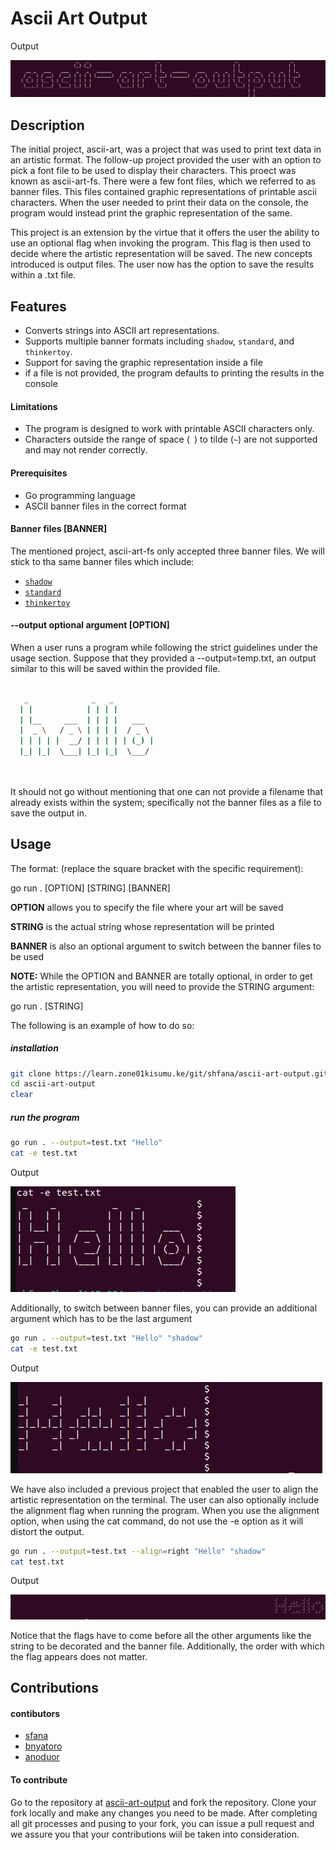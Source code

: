 # Ascii Art Output

Output

![](images/cover.png)


## Description

The initial project, ascii-art, was a project that was used to print text data in an artistic format. The follow-up project provided the user with an option to pick a font file to be used to display their characters. This proect was known as ascii-art-fs. There were a few font files, which we referred to as banner files. This files contained graphic representations of printable ascii characters. When the user needed to print their data on the console, the program would instead print the graphic representation of the same. 

This project is an extension by the virtue that it offers the user the ability to use an optional flag when invoking the program. This flag is then used to decide where the artistic representation will be saved. The new concepts introduced is output files. The user now has the option to save the results within a .txt file.


## Features
- Converts strings into ASCII art representations.
- Supports multiple banner formats including `shadow`, `standard`, and `thinkertoy`.
- Support for saving the graphic representation inside a file
- if a file is not provided, the program defaults to printing the results in the console


#### Limitations
- The program is designed to work with printable ASCII characters only.
- Characters outside the range of space (` `) to tilde (`~`) are not supported and may not render correctly.

#### Prerequisites
- Go programming language
- ASCII banner files in the correct format

#### Banner files [BANNER]

The mentioned project, ascii-art-fs only accepted three banner files. We will stick to tha same banner files which include: 

  + [`shadow`](https://learn.zone01kisumu.ke/git/root/public/src/branch/master/subjects/ascii-art/shadow.txt)
  + [`standard`](https://learn.zone01kisumu.ke/git/root/public/src/branch/master/subjects/ascii-art/standard.txt)
  + [`thinkertoy`](https://learn.zone01kisumu.ke/git/root/public/src/branch/master/subjects/ascii-art/thinkertoy.txt)



#### --output optional argument [OPTION]

When a user runs a program while following the strict guidelines under the usage section. Suppose that they provided a --output=temp.txt, an output similar to this will be saved within the provided file.

```bash

   _              _   _          
  | |            | | | |         
  | |__     ___  | | | |   ___   
  |  _ \   / _ \ | | | |  / _ \  
  | | | | |  __/ | | | | | (_) | 
  |_| |_|  \___| |_| |_|  \___/  
                                                                                 
                                                                                 

```

It should not go without mentioning that one can not provide a filename that already exists within the system; specifically not the banner files as a file to save the output in.


## Usage

The format: (replace the square bracket with the specific requirement): 

go run . [OPTION] [STRING] [BANNER]

**OPTION** allows you to specify the file where your art will be saved

**STRING** is the actual string whose representation will be printed

**BANNER** is also an optional argument to switch between the banner files to be used

**NOTE:** While the OPTION and BANNER are totally optional, in order to get the artistic representation, you will need to provide the STRING argument: 

go run . [STRING]

The following is an example of how to do so:

##### installation

```bash
git clone https://learn.zone01kisumu.ke/git/shfana/ascii-art-output.git
cd ascii-art-output
clear
```
##### run the program

```bash
go run . --output=test.txt "Hello"
cat -e test.txt
```
Output

![](images/1.png)

Additionally, to switch between banner files, you can provide an additional argument which has to be the last argument

```bash
go run . --output=test.txt "Hello" "shadow"
cat -e test.txt
```
Output

![](images/2.png)

We have also included a previous project that enabled the user to align the artistic representation on the terminal. The user can also optionally include the alignment flag when running the program. When you use the alignment option, when using the cat command, do not use the -e option as it will distort the output.

```bash
go run . --output=test.txt --align=right "Hello" "shadow"
cat test.txt
```

Output

![](images/3.png)


Notice that the flags have to come before all the other arguments like the string to be decorated and the banner file. Additionally, the order with which the flag appears does not matter.

## Contributions

#### contibutors

- [sfana](https://learn.zone01kisumu.ke/git/shfana)
- [bnyatoro](https://learn.zone01kisumu.ke/git/bnyatoro)
- [anoduor](https://learn.zone01kisumu.ke/git/anoduor)

#### To contribute

Go to the repository at
[ascii-art-output](https://learn.zone01kisumu.ke/git/shfana/ascii-art-output.git) and fork the repository. Clone your fork locally and make any changes you need to be made. After completing all git processes and pusing to your fork, you can issue a pull request and we assure you that your contributions wiil be taken into consideration.


